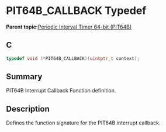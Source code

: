 # PIT64B\_CALLBACK Typedef

**Parent topic:**[Periodic Interval Timer 64-bit \(PIT64B\)](GUID-B475B881-2B64-4953-9C9F-B287601A380E.md)

## C

```c
typedef void (*PIT64B_CALLBACK)(uintptr_t context);

```

## Summary

PIT64B Interrupt Callback Function definition.

## Description

Defines the function signature for the PIT64B interrupt callback.


